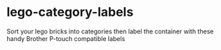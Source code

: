 # lego-category-labels
Sort your lego bricks into categories then label the container with these handy Brother P-touch compatible labels
